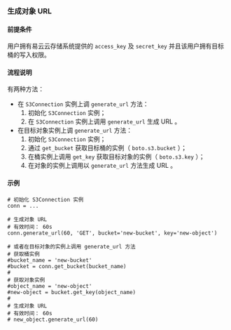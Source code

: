 ### 生成对象 URL
#### 前提条件
用户拥有易云云存储系统提供的 `access_key` 及 `secret_key` 并且该用户拥有目标桶的写入权限。

#### 流程说明
有两种方法：
* 在 `S3Connection` 实例上调 `generate_url` 方法：
    1. 初始化 `S3Connection` 实例；
    2. 在 `S3Connection` 实例上调用 `generate_url` 生成 URL 。
* 在目标对象实例上调 `generate_url` 方法：
    1. 初始化 `S3Connection` 实例；
    2. 通过 `get_bucket` 获取目标桶的实例（ `boto.s3.bucket` ）；
    3. 在桶实例上调用 `get_key` 获取目标对象的实例（ `boto.s3.key` ）；
    4. 在对象的实例上调用以 `generate_url` 方法生成 URL 。

#### 示例
```
# 初始化 S3Connection 实例
conn = ...

# 生成对象 URL
# 有效时间： 60s
conn.generate_url(60, 'GET', bucket='new-bucket', key='new-object')

# 或者在目标对象的实例上调用 generate_url 方法
# 获取桶实例
#bucket_name = 'new-bucket'
#bucket = conn.get_bucket(bucket_name)
#
# 获取对象实例
#object_name = 'new-object'
#new-object = bucket.get_key(object_name)
#
# 生成对象 URL
# 有效时间： 60s
# new_object.generate_url(60)
```
